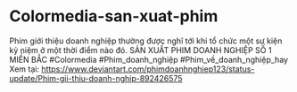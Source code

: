 # Colormedia-san-xuat-phim
Phim giới thiệu doanh nghiệp thường được nghĩ tới khi tổ chức một sự kiện kỷ niệm ở một thời điểm nào đó.  SẢN XUẤT PHIM DOANH NGHIỆP SỐ 1 MIỀN BẮC  #Colormedia #Phim_doanh_nghiệp #Phim_về_doanh_nghiệp_hay  Xem tại: https://www.deviantart.com/phimdoanhnghiep123/status-update/Phim-gii-thiu-doanh-nghip-892426575
